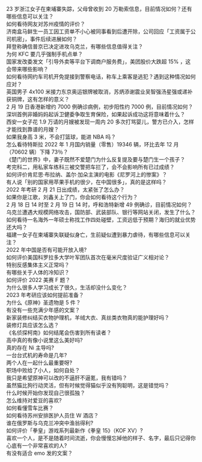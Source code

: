 23 岁浙江女子在柬埔寨失踪，父母曾收到 20 万勒索信息，目前情况如何？还有哪些信息可以关注？  
如何看待网友对苏州疫情的评价？  
济南盒马鲜生一员工因工资单不小心被同事看到后遭开除，公司回应「工资属于公司机密」，事件后续进展如何？  
拜登称确信普京已决定进攻乌克兰，有哪些信息值得关注？  
为何 KFC 要几乎强制手机点单？  
国家发改委发文「引导外卖等平台下调商户服务费」，美团股价大跌超  15% ，这会带来哪些影响？  
如何看待网约车司机开免提接到警察电话，称车上乘客是逃犯？遇到这种情况如何应对？  
英国男子 4x100 米接力东京奥运银牌被取消，苏炳添谢震业吴智强汤星强或递补获铜牌，这有怎样的意义？  
2 月 19 日香港新增约 7000 例确诊病例，初步阳性约 7000 例，目前情况如何？  
深圳首例非婚妈妈起诉卫健委争取生育保险，如果起诉成功这将意味着什么？  
西安一女子花 1.9 万请的月嫂被发现一周内 20 多次打骂婴儿，警方已介入，怎样才能找到靠谱的月嫂？  
如果我身高 3 米，不会打篮球，能进 NBA 吗？  
怎么看待特斯拉 2022 年 1 月国内销量（零售）19346 辆，环比去年 12 月（70602 辆）下降 73％？  
《楚门的世界》中，妻子既然不爱楚门为什么反复提及要与楚门生一个孩子？  
考完科二，用私家车练科三被交警把车拦了，会不会影响所有已过成绩？  
如何评价肯尼思·布拉纳、盖尔·加朵主演的电影《尼罗河上的惨案》？  
有人说「别的国家用苹果手机的很少，在中国很多」，真的是这样吗？  
2022 年考研 2 月 21 日出成绩，太紧张了怎么办？  
如果你是江歌，刘鑫关上了门，你会如何看待这个行为？  
2 月 18 日 14 时至 2 月 19 日 14 时，呼和浩特新增 49 例确诊，目前情况如何？  
乌克兰遭遇大规模网络攻击，国防部、武装部队、银行等网站关闭，发生了什么？  
如何看待一名海外一年硕士称找工作四处碰壁，工资远低于预期？海归的就业优势还大吗？  
福建一女子在柬埔寨失联疑似身亡，生前疑似遭到暴力虐待，有哪些信息可以关注？  
2022 年中国是否有可能开放入境?  
如何评价美国科罗拉多大学叶军团队首次在毫米尺度验证广义相对论？  
特别反感集体主义正常吗？  
有哪些关于人体的冷知识？  
如何评价 2022 美赛 F 题？  
为什么很多人学习成长了很久，生活却没什么变化？  
2023 年考研应该如何提前准备？  
为什么《原神》圣遗物是 5 件？  
有没有一些充满少年感的文案？  
新家装修纠结买衣物护理机，羊绒大衣、真丝类衣物真的能护理好吗？  
装修灯具应该怎么选？  
《名侦探柯南》如何结尾会伤害到所有读者？  
高中真的有像小说里这么美好吗?  
真的存在 Ni 主导吗?  
一台台式机的寿命是几年?  
两个人在一起什么最重要呀?  
职场中败给了小人，如何自处？  
我只是希望原神可以改的不逼肝不逼氪，我有错吗？  
虽然猫比狗行动灵活，但有时候觉得猫似乎没有狗聪明，这是错觉吗？  
什么时候开始你发现自己很孤独？  
怎么维持对爱豆的喜欢?  
如何看懂雪车比赛？  
如何看待苏州安排医护人员住 W 酒店？  
谁在俄罗斯与乌克兰冲突中渔翁得利?  
如何评价「拳皇」游戏系列最新作《拳皇 15》（KOF XV）?  
喜欢一个人，是不是随着时间流逝，你会慢慢忘掉他的样子、名字，最后只记得你心底有一个非常喜欢的人?  
有没有适合 emo 发的文案？  
